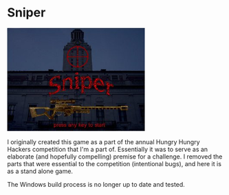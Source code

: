 # Sniper
![screenshot](https://raw.githubusercontent.com/danieltabor/sniper_game/main/screenshot.jpg)

I originally created this game as a part of the annual Hungry Hungry Hackers competition that I'm a part of.  Essentially it was to serve as an elaborate (and hopefully compelling) premise for a challenge.  I removed the parts that were essential to the competition (intentional bugs), and here it is as a stand alone game.

The Windows build process is no longer up to date and tested.
